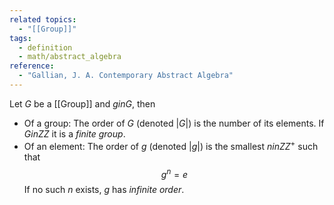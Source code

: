 ```yaml
---
related topics:
  - "[[Group]]"
tags:
  - definition
  - math/abstract_algebra
reference:
  - "Gallian, J. A. Contemporary Abstract Algebra"
---
```

Let $G$ be a [[Group]] and $g in G$, then
- Of a group:
	The order of $G$ (denoted $|G|$) is the number of its elements. If $G in  ZZ$ it is a _finite group_.
- Of an element:
	The order of $g$ (denoted $|g|$) is the smallest $n in ZZ^+$ such that $$g^n = e$$If no such $n$ exists, $g$ has _infinite order_.
